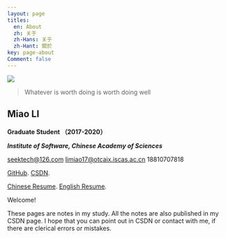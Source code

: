 ```yaml
---
layout: page
titles:
  en: About
  zh: 关于
  zh-Hans: 关于
  zh-Hant: 關於
key: page-about
Comment: false
---
```




![](https://ws1.sinaimg.cn/large/006tNc79ly1fmufgqhpovj308w08wmya.jpg)

> Whatever is worth doing is worth doing well

## **Miao LI**

**Graduate Student （2017-2020）**   

***Institute of Software, Chinese Academy of Sciences***  

seektech@126.com     limiao17@otcaix.iscas.ac.cn     18810707818  

[GitHub](https://github.com/seektech).     [CSDN](http://blog.csdn.net/u013413471).  

[Chinese Resume](https://github.com/seektech/Resume-MiaoLI/blob/master/AwesomeCV_CH/resume.pdf).      [English Resume](https://github.com/seektech/Resume-MiaoLI/blob/master/AwesomeCV_EN/resume.pdf).  


> 

Welcome! 

These pages are notes in my study. All the notes are also published in my CSDN page. I hope that you can point out in CSDN or contact with me, if there are clerical errors or mistakes.  


